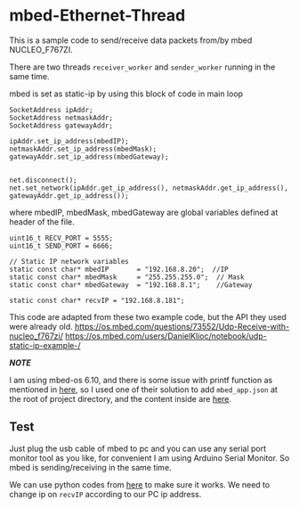 # mbed-Ethernet-Thread

This is a sample code to send/receive data packets from/by mbed NUCLEO_F767ZI.

There are two threads `receiver_worker` and `sender_worker` running in the same time.

mbed is set as static-ip by using this block of code in main loop
```
SocketAddress ipAddr;
SocketAddress netmaskAddr;
SocketAddress gatewayAddr;

ipAddr.set_ip_address(mbedIP);
netmaskAddr.set_ip_address(mbedMask);
gatewayAddr.set_ip_address(mbedGateway);


net.disconnect();
net.set_network(ipAddr.get_ip_address(), netmaskAddr.get_ip_address(), gatewayAddr.get_ip_address());
```

where mbedIP, mbedMask, mbedGateway are global variables defined at header of the file.

```
uint16_t RECV_PORT = 5555;
uint16_t SEND_PORT = 6666;
 
// Static IP network variables
static const char* mbedIP       = "192.168.8.20";  //IP 
static const char* mbedMask     = "255.255.255.0";  // Mask
static const char* mbedGateway  = "192.168.8.1";    //Gateway
 
static const char* recvIP = "192.168.8.181";
```

This code are adapted from these two example code, but the API they used were already old.
https://os.mbed.com/questions/73552/Udp-Receive-with-nucleo_f767zi/
https://os.mbed.com/users/DanielKlioc/notebook/udp-static-ip-example-/


***NOTE***

I am using mbed-os 6.10, and there is some issue with printf function as mentioned in [here](https://forums.mbed.com/t/hitchhikers-guide-to-printf-in-mbed-6/12492), so I used one of their solution to add `mbed_app.json` at the root of project directory, and the content inside are [here](./mbed_app.json). 

## Test

Just plug the usb cable of mbed to pc and you can use any serial port monitor tool as you like, for convenient I am using Arduino Serial Monitor. So mbed is sending/receiving in the same time.

We can use python codes from [here](https://github.com/rasheeddo/testSendRecvUDP_mbed) to make sure it works. We need to change ip on `recvIP` according to our PC ip address.
